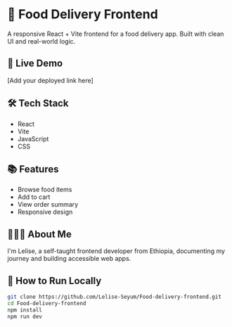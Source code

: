 # 🍔 Food Delivery Frontend

A responsive React + Vite frontend for a food delivery app. Built with clean UI and real-world logic.

## 🚀 Live Demo
[Add your deployed link here]

## 🛠️ Tech Stack
- React
- Vite
- JavaScript
- CSS

## 📚 Features
- Browse food items
- Add to cart
- View order summary
- Responsive design

## 👩🏽‍💻 About Me
I'm Lelise, a self-taught frontend developer from Ethiopia, documenting my journey and building accessible web apps.

## 📌 How to Run Locally
```bash
git clone https://github.com/Lelise-Seyum/Food-delivery-frontend.git
cd Food-delivery-frontend
npm install
npm run dev
